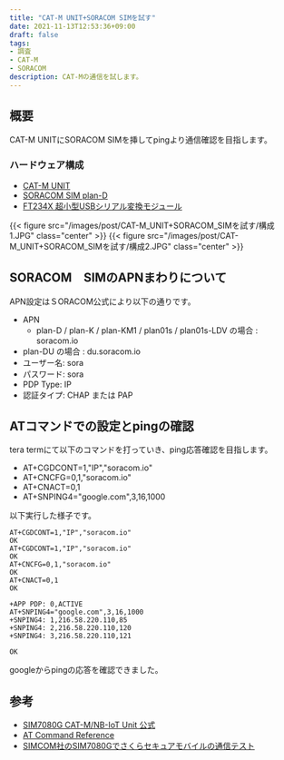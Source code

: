 ```yaml
---
title: "CAT-M UNIT+SORACOM SIMを試す"
date: 2021-11-13T12:53:36+09:00
draft: false
tags:
- 調査
- CAT-M
- SORACOM
description: CAT-Mの通信を試します。
---
```


## 概要

CAT-M UNITにSORACOM SIMを挿してpingより通信確認を目指します。

### ハードウェア構成

* [CAT-M UNIT](https://shop.m5stack.com/products/sim7080g-cat-m-nb-iot-unit?variant=40493802160300)
* [SORACOM SIM plan-D](https://soracom.jp/store/13217/)
* [FT234X 超小型USBシリアル変換モジュール](https://akizukidenshi.com/catalog/g/gM-08461/)

{{< figure src="/images/post/CAT-M_UNIT+SORACOM_SIMを試す/構成1.JPG" class="center" >}}
{{< figure src="/images/post/CAT-M_UNIT+SORACOM_SIMを試す/構成2.JPG" class="center" >}}

## SORACOM　SIMのAPNまわりについて
APN設定はＳORACOM公式により以下の通りです。

* APN
    * plan-D / plan-K / plan-KM1 / plan01s / plan01s-LDV の場合 : soracom.io
* plan-DU の場合 : du.soracom.io
* ユーザー名: sora
* パスワード: sora
* PDP Type: IP
* 認証タイプ: CHAP または PAP

## ATコマンドでの設定とpingの確認

tera termにて以下のコマンドを打っていき、ping応答確認を目指します。

* AT+CGDCONT=1,"IP","soracom.io"
* AT+CNCFG=0,1,"soracom.io"
* AT+CNACT=0,1
* AT+SNPING4="google.com",3,16,1000

以下実行した様子です。

```
AT+CGDCONT=1,"IP","soracom.io"
OK
AT+CGDCONT=1,"IP","soracom.io"
OK
AT+CNCFG=0,1,"soracom.io"
OK
AT+CNACT=0,1
OK

+APP PDP: 0,ACTIVE
AT+SNPING4="google.com",3,16,1000
+SNPING4: 1,216.58.220.110,85
+SNPING4: 2,216.58.220.110,120
+SNPING4: 3,216.58.220.110,121

OK
```
googleからpingの応答を確認できました。

## 参考

* [SIM7080G CAT-M/NB-IoT Unit 公式](https://docs.m5stack.com/en/unit/cat_m)
* [AT Command Reference](https://m5stack.oss-cn-shenzhen.aliyuncs.com/resource/docs/datasheet/unit/sim7080g/en/SIM7070_SIM7080_SIM7090%20Series_AT%20Command%20Manual_V1.04.pdf)
* [SIMCOM社のSIM7080Gでさくらセキュアモバイルの通信テスト](https://next-step.asia/2020/12/simcom%E7%A4%BE%E3%81%AEsim7080g%E3%81%A7%E3%81%95%E3%81%8F%E3%82%89%E3%82%BB%E3%82%AD%E3%83%A5%E3%82%A2%E3%83%A2%E3%83%90%E3%82%A4%E3%83%AB%E3%81%AE%E9%80%9A%E4%BF%A1%E3%83%86%E3%82%B9%E3%83%88/)